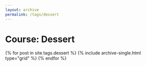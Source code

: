 ```yaml
---
layout: archive
permalink: /tags/dessert
---
```


# Course: Dessert

<div class="tiles">
{% for post in site.tags.dessert %}
  {% include archive-single.html type="grid" %}
{% endfor %}
</div><!-- /.tiles -->
